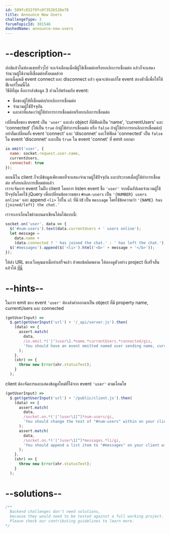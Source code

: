 ```yaml
---
id: 589fc832f9fc0f352b528e78
title: Announce New Users
challengeType: 2
forumTopicId: 301546
dashedName: announce-new-users
---
```


# --description--

ปกติแล้วในห้องแชททั่วๆไป จะแจ้งเตือนเมื่อมีผู้ใช้เชื่อมต่อหรือยกเลิกการเชื่อมต่อ แล้วก็จะแสดงจำนวนผู้ใช้งานที่เชื่อมต่อทั้งหมดด้วย  
ตอนนี้คุณมี event connect และ disconnect แล้ว คุณจะต้องแก้ไข event สองตัวนี้เพื่อให้ใช้ฟีเจอร์ใหม่นี้ได้  
วิธีดีที่สุด คือการส่งข้อมูล 3 ส่วนไปพร้อมกับ event:  

- ชื่อของผู้ใช้ที่เชื่อมต่อ/ยกเลิกการเชื่อมต่อ
- จำนวนผู้ใช้ปัจจุบัน 
- และค่าที่แสดงว่าผู้ใช้ทำการการเชื่อมต่อหรือยกเลิกการเชื่อมต่อ

เปลี่ยนชื่อของ event เป็น `'user'` และส่ง object ที่มีฟิลด์เป็น 'name',  'currentUsers' และ 'connected' (ให้เป็น `true` ถ้าผู้ใช้ทำการเชื่อมต่อ หรือ `false` ถ้าผู้ใช้ทำการยกเลิกการเชื่อมต่อ)  
อย่าลืมเปลี่ยนทั้ง event 'connect' และ 'disconnet' และให้ฟิลด์ 'connected' เป็น `false` ใน event 'disconnet' และเป็น `true` ใน event 'connet' ที่ emit ออกมา 

```js
io.emit('user', {
  name: socket.request.user.name,
  currentUsers,
  connected: true
});
```

ตอนนี้ใน client ก็จะมีข้อมูลเพียงพอที่จะแสดงจำนวนผู้ใช้ปัจจุบัน และประกาศเมื่อผู้ใช้ทำการเชื่อมต่อ หรือยกเลิกการเชื่อมต่อแล้ว  
เราจะจัดการ event ในฝั่ง client โดยการ listen event ชื่อ `'user'` จากนั้นอัปเดตจำนวนผู้ใช้ปัจจุบันโดยใช้ jQuery เพื่อเปลี่ยนข้อความของ `#num-users` เป็น `'{NUMBER} users online'` และ append `<li>` ไปใน `ul` ที่มี id เป็น `message` โดยใช้ข้อความว่า `'{NAME} has {joined/left} the chat.'`

เราจะเอาเงื่อนไขด้านบนมาเขียนโค้ดได้แบบนี้: 

```js
socket.on('user', data => {
  $('#num-users').text(data.currentUsers + ' users online');
  let message =
    data.name +
    (data.connected ? ' has joined the chat.' : ' has left the chat.');
  $('#messages').append($('<li>').html('<b>' + message + '</b>'));
});
```

ให้ส่ง URL ของเว็บคุณมาเมื่อทำเสร็จแล้ว ถ้าพบข้อผิดพลาด ให้ลองดูตัวอย่าง project ที่เสร็จสิ้นแล้วได้ [ที่นี่](https://gist.github.com/camperbot/bf95a0f74b756cf0771cd62c087b8286)

# --hints--

ในการ emit ของ event `'user'` ต้องส่งค่าออกมาเป็น object ที่มี property name, currentUsers และ connected

```js
(getUserInput) =>
  $.get(getUserInput('url') + '/_api/server.js').then(
    (data) => {
      assert.match(
        data,
        /io.emit.*('|")user\1.*name.*currentUsers.*connected/gis,
        'You should have an event emitted named user sending name, currentUsers, and connected'
      );
    },
    (xhr) => {
      throw new Error(xhr.statusText);
    }
  );
```

client ต้องจัดการและแสดงข้อมูลใหม่ที่ได้จาก event `'user'` ตามเงื่อนไข

```js
(getUserInput) =>
  $.get(getUserInput('url') + '/public/client.js').then(
    (data) => {
      assert.match(
        data,
        /socket.on.*('|")user\1[^]*num-users/gi,
        'You should change the text of "#num-users" within on your client within the "user" event listener to show the current users connected'
      );
      assert.match(
        data,
        /socket.on.*('|")user\1[^]*messages.*li/gi,
        'You should append a list item to "#messages" on your client within the "user" event listener to announce a user came or went'
      );
    },
    (xhr) => {
      throw new Error(xhr.statusText);
    }
  );
```

# --solutions--

```js
/**
  Backend challenges don't need solutions, 
  because they would need to be tested against a full working project. 
  Please check our contributing guidelines to learn more.
*/
```

